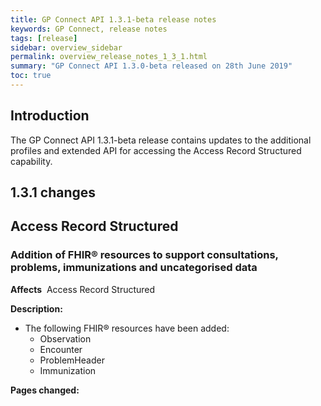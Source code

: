 ```yaml
---
title: GP Connect API 1.3.1-beta release notes
keywords: GP Connect, release notes
tags: [release]
sidebar: overview_sidebar
permalink: overview_release_notes_1_3_1.html
summary: "GP Connect API 1.3.0-beta released on 28th June 2019"
toc: true
---
```


## Introduction ##

The GP Connect API 1.3.1-beta release contains updates to the additional profiles and extended API for accessing the Access Record Structured capability.


## 1.3.1 changes ##

## Access Record Structured ##

### Addition of FHIR&reg; resources to support consultations, problems, immunizations and uncategorised data ###

**Affects**&nbsp; Access Record Structured

**Description:**
- The following FHIR&reg; resources have been added:
  - Observation
  - Encounter
  - ProblemHeader
  - Immunization

**Pages changed:**
